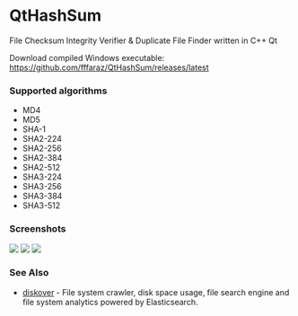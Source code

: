 QtHashSum
=========

File Checksum Integrity Verifier & Duplicate File Finder written in C++ Qt

Download compiled Windows executable: https://github.com/fffaraz/QtHashSum/releases/latest

### Supported algorithms

* MD4
* MD5
* SHA-1
* SHA2-224
* SHA2-256
* SHA2-384
* SHA2-512
* SHA3-224
* SHA3-256
* SHA3-384
* SHA3-512

### Screenshots

![](https://github.com/fffaraz/QtHashSum/raw/master/img/sc1.png)
![](https://github.com/fffaraz/QtHashSum/raw/master/img/sc2.png)
![](https://github.com/fffaraz/QtHashSum/raw/master/img/sc3.png)

### See Also

* [diskover](https://github.com/shirosaidev/diskover) - File system crawler, disk space usage, file search engine and file system analytics powered by Elasticsearch.

